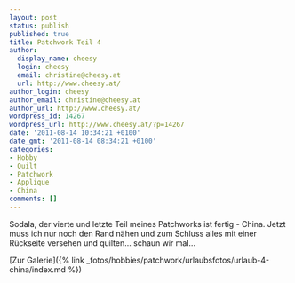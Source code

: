 ```yaml
---
layout: post
status: publish
published: true
title: Patchwork Teil 4
author:
  display_name: cheesy
  login: cheesy
  email: christine@cheesy.at
  url: http://www.cheesy.at/
author_login: cheesy
author_email: christine@cheesy.at
author_url: http://www.cheesy.at/
wordpress_id: 14267
wordpress_url: http://www.cheesy.at/?p=14267
date: '2011-08-14 10:34:21 +0100'
date_gmt: '2011-08-14 08:34:21 +0100'
categories:
- Hobby
- Quilt
- Patchwork
- Applique
- China
comments: []
---
```

<!--:de-->Sodala, der vierte und letzte Teil meines Patchworks ist fertig - China. Jetzt muss ich nur noch den Rand nähen und zum Schluss alles mit einer Rückseite versehen und quilten... schaun wir mal...
[Zur Galerie]({% link _fotos/hobbies/patchwork/urlaubsfotos/urlaub-4-china/index.md %})
